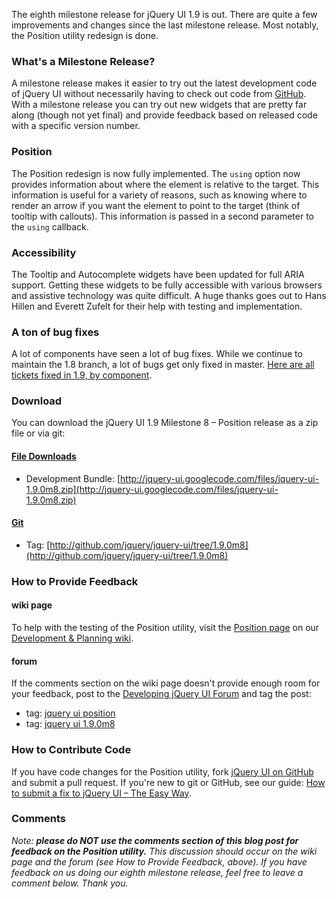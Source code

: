 The eighth milestone release for jQuery UI 1.9 is out. There are quite a
few improvements and changes since the last milestone release. Most
notably, the Position utility redesign is done.

### What's a Milestone Release?

A milestone release makes it easier to try out the latest development
code of jQuery UI without necessarily having to check out code from
[GitHub](http://github.com/jquery/jquery-ui). With a milestone release
you can try out new widgets that are pretty far along (though not yet
final) and provide feedback based on released code with a specific
version number.

### Position

The Position redesign is now fully implemented. The `using` option now
provides information about where the element is relative to the target.
This information is useful for a variety of reasons, such as knowing
where to render an arrow if you want the element to point to the target
(think of tooltip with callouts). This information is passed in a second
parameter to the `using` callback.

### Accessibility

The Tooltip and Autocomplete widgets have been updated for full ARIA
support. Getting these widgets to be fully accessible with various
browsers and assistive technology was quite difficult. A huge thanks
goes out to Hans Hillen and Everett Zufelt for their help with testing
and implementation.

### A ton of bug fixes

A lot of components have seen a lot of bug fixes. While we continue to
maintain the 1.8 branch, a lot of bugs get only fixed in master. [Here
are all tickets fixed in 1.9, by
component](http://bugs.jqueryui.com/query?resolution=fixed&milestone=1.9&group=component&col=id&col=summary&col=type&col=priority&report=20&order=priority).

### Download

You can download the jQuery UI 1.9 Milestone 8 – Position release as a
zip file or via git:

#### [File Downloads](http://code.google.com/p/jquery-ui/downloads/list)

-   Development Bundle:
    [http://jquery-ui.googlecode.com/files/jquery-ui-1.9.0m8.zip](http://jquery-ui.googlecode.com/files/jquery-ui-1.9.0m8.zip)

#### [Git](http://github.com/jquery/jquery-ui/)

-   Tag:
    [http://github.com/jquery/jquery-ui/tree/1.9.0m8](http://github.com/jquery/jquery-ui/tree/1.9.0m8)

### How to Provide Feedback

#### wiki page

To help with the testing of the Position utility, visit the [Position
page](http://wiki.jqueryui.com/Position) on our [Development & Planning
wiki](http://wiki.jqueryui.com/).

#### forum

If the comments section on the wiki page doesn't provide enough room for
your feedback, post to the [Developing jQuery UI
Forum](http://forum.jquery.com/developing-jquery-ui) and tag the post:

-   tag: [jquery ui
    position](http://forum.jquery.com/tag/jquery-ui-position)
-   tag: [jquery ui
    1.9.0m8](http://forum.jquery.com/tag/jquery-ui-1.9.0m8)

### How to Contribute Code

If you have code changes for the Position utility, fork [jQuery UI on
GitHub](http://github.com/jquery/jquery-ui) and submit a pull request.
If you're new to git or GitHub, see our guide: [How to submit a fix to
jQuery UI – The Easy
Way](http://blog.jqueryui.com/2010/05/how-to-submit-a-fix-to-jquery-ui-the-easy-way/).

### Comments

*Note: **please do NOT use the comments section of this blog post for
feedback on the Position utility.** This discussion should occur on the
wiki page and the forum (see How to Provide Feedback, above).* *If you
have feedback on us doing our eighth milestone release, feel free to
leave a comment below. Thank you.*
